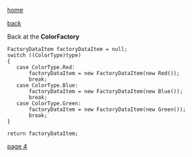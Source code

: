 [home](./page01.md)

[back](./page02.md)


Back at the **ColorFactory**


```
FactoryDataItem factoryDataItem = null;
switch ((ColorType)type)
{
   case ColorType.Red:
       factoryDataItem = new FactoryDataItem(new Red());
       break;
   case ColorType.Blue:
       factoryDataItem = new FactoryDataItem(new Blue());
       break;
   case ColorType.Green:
       factoryDataItem = new FactoryDataItem(new Green());
       break;
}
            
return factoryDataItem;
```

[page 4](./page04.md)
